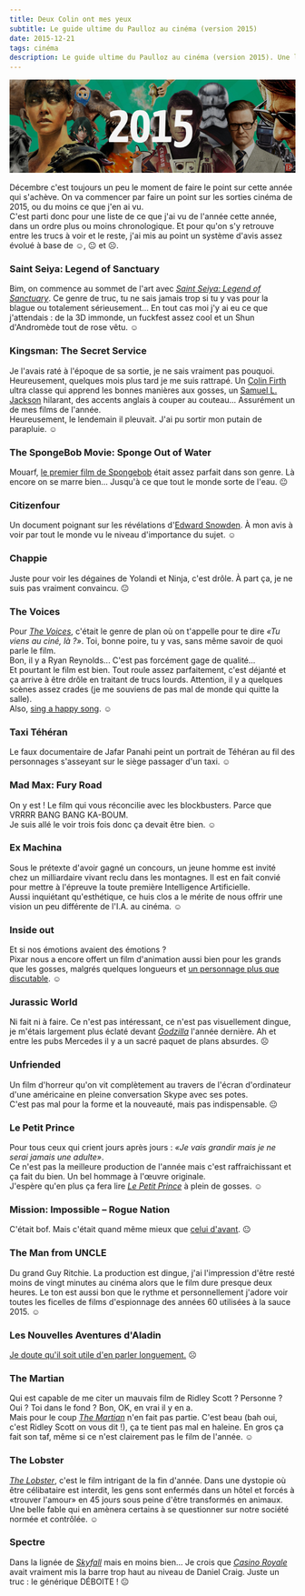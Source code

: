 ```yaml
---
title: Deux Colin ont mes yeux
subtitle: Le guide ultime du Paulloz au cinéma (version 2015)
date: 2015-12-21
tags: cinéma
description: Le guide ultime du Paulloz au cinéma (version 2015). Une liste de ce que j’ai vu de l’année cette année, dans un ordre plus ou moins chronologique.
---
```


![](/content/blog/2015/12/deux-colin-ont-mes-yeux/2015.jpg)

Décembre c'est toujours un peu le moment de faire le point sur cette année qui s'achève. On va commencer par faire un point sur les sorties cinéma de 2015, ou du moins ce que j'en ai vu.  
C'est parti donc pour une liste de ce que j'ai vu de l'année cette année, dans un ordre plus ou moins chronologique. Et pour qu'on s'y retrouve entre les trucs à voir et le reste, j'ai mis au point un système d'avis assez évolué à base de ☺, 😐 et ☹.  

<!--more-->

### Saint Seiya: Legend of Sanctuary
Bim, on commence au sommet de l'art avec *[Saint Seiya: Legend of Sanctuary](http://www.imdb.com/title/tt2231489/)*. Ce genre de truc, tu ne sais jamais trop si tu y vas pour la blague ou totalement sérieusement... En tout cas moi j'y ai eu ce que j'attendais&nbsp;: de la 3D immonde, un fuckfest assez cool et un Shun d'Andromède tout de rose vêtu. ☺

### Kingsman: The Secret Service
Je l'avais raté à l'époque de sa sortie, je ne sais vraiment pas pouquoi. Heureusement, quelques mois plus tard je me suis rattrapé. Un [Colin Firth](http://www.imdb.com/media/rm3477927424/tt2802144) ultra classe qui apprend les bonnes manières aux gosses, un [Samuel L. Jackson](http://www.imdb.com/media/rm3326932480/tt2802144) hilarant, des accents anglais à couper au couteau... Assurément un de mes films de l'année.  
Heureusement, le lendemain il pleuvait. J'ai pu sortir mon putain de parapluie. ☺

### The SpongeBob Movie: Sponge Out of Water
Mouarf, [le premier film de Spongebob](http://www.imdb.com/title/tt0345950/) était assez parfait dans son genre. Là encore on se marre bien... Jusqu'à ce que tout le monde sorte de l'eau. 😐

### Citizenfour
Un document poignant sur les révélations d'[Edward Snowden](https://twitter.com/Snowden). À mon avis à voir par tout le monde vu le niveau d'importance du sujet. ☺

### Chappie
Juste pour voir les dégaines de Yolandi et Ninja, c'est drôle. À part ça, je ne suis pas vraiment convaincu. 😐

### The Voices
Pour *[The Voices](http://www.imdb.com/title/tt1567437/)*, c'était le genre de plan où on t'appelle pour te dire *«Tu viens au ciné, là&nbsp;?»*. Toi, bonne poire, tu y vas, sans même savoir de quoi parle le film.  
Bon, il y a Ryan Reynolds... C'est pas forcément gage de qualité...  
Et pourtant le film est bien. Tout roule assez parfaitement, c'est déjanté et ça arrive à être drôle en traitant de trucs lourds. Attention, il y a quelques scènes assez crades (je me souviens de pas mal de monde qui quitte la salle).  
Also, [sing a happy song](https://www.youtube.com/watch?v=UZFXr9kyZCY). ☺

### Taxi Téhéran
Le faux documentaire de Jafar Panahi peint un portrait de Téhéran au fil des personnages s'asseyant sur le siège passager d'un taxi. ☺

### Mad Max: Fury Road
On y est&nbsp;! Le film qui vous réconcilie avec les blockbusters. Parce que VRRRR BANG BANG KA-BOUM.  
Je suis allé le voir trois fois donc ça devait être bien. ☺

### Ex Machina
Sous le prétexte d'avoir gagné un concours, un jeune homme est invité chez un milliardaire vivant reclu dans les montagnes. Il est en fait convié pour mettre à l'épreuve la toute première Intelligence Artificielle.  
Aussi inquiétant qu'esthétique, ce huis clos a le mérite de nous offrir une vision un peu différente de l'I.A. au cinéma. ☺

### Inside out
Et si nos émotions avaient des émotions&nbsp;?  
Pixar nous a encore offert un film d'animation aussi bien pour les grands que les gosses, malgrés quelques longueurs et [un personnage plus que discutable](http://www.pixar.com/features_films/Inside-Out#io_1/detail/4529/internal/4614). ☺

### Jurassic World
Ni fait ni à faire. Ce n'est pas intéressant, ce n'est pas visuellement dingue, je m'étais largement plus éclaté devant *[Godzilla](http://www.imdb.com/title/tt0831387/)* l'année dernière. Ah et entre les pubs Mercedes il y a un sacré paquet de plans absurdes. ☹

### Unfriended
Un film d'horreur qu'on vit complètement au travers de l'écran d'ordinateur d'une américaine en pleine conversation Skype avec ses potes.  
C'est pas mal pour la forme et la nouveauté, mais pas indispensable. 😐

### Le Petit Prince
Pour tous ceux qui crient jours après jours&nbsp;: *«Je vais grandir mais je ne serai jamais une adulte»*.  
Ce n'est pas la meilleure production de l'année mais c'est raffraichissant et ça fait du bien. Un bel hommage à l'œuvre originale.  
J'espère qu'en plus ça fera lire *[Le Petit Prince](http://www.amazon.fr/petit-prince-Antoine-Saint-Exup%C3%A9ry/dp/2070612759/ref=sr_1_1)* à plein de gosses. ☺

### Mission: Impossible – Rogue Nation
C'était bof. Mais c'était quand même mieux que [celui d'avant](http://www.imdb.com/title/tt1229238/). 😐

### The Man from UNCLE
Du grand Guy Ritchie. La production est dingue, j'ai l'impression d'être resté moins de vingt minutes au cinéma alors que le film dure presque deux heures. Le ton est aussi bon que le rythme et personnellement j'adore voir toutes les ficelles de films d'espionnage des années 60 utilisées à la sauce 2015. ☺

### Les Nouvelles Aventures d'Aladin
[Je doute qu'il soit utile d'en parler longuement.](/blog/2015/11/104-minutes-avec-la-lie-de-l-humanite.html) ☹

### The Martian
Qui est capable de me citer un mauvais film de Ridley Scott&nbsp;? Personne&nbsp;? Oui&nbsp;? Toi dans le fond&nbsp;? Bon, OK, en vrai il y en a.  
Mais pour le coup *[The Martian](http://www.imdb.com/title/tt3659388/)* n'en fait pas partie. C'est beau (bah oui, c'est Ridley Scott on vous dit&nbsp;!), ça te tient pas mal en haleine. En gros ça fait son taf, même si ce n'est clairement pas le film de l'année. ☺

### The Lobster
*[The Lobster](http://www.imdb.com/title/tt3464902/)*, c'est le film intrigant de la fin d'année. Dans une dystopie où être célibataire est interdit, les gens sont enfermés dans un hôtel et forcés à «trouver l'amour» en 45 jours sous peine d'être transformés en animaux.  
Une belle fable qui en amènera certains à se questionner sur notre société normée et contrôlée. ☺

### Spectre
Dans la lignée de *[Skyfall](http://www.imdb.com/title/tt1074638/)* mais en moins bien... Je crois que *[Casino Royale](http://www.imdb.com/title/tt0381061/)* avait vraiment mis la barre trop haut au niveau de Daniel Craig. Juste un truc&nbsp;: le générique DÉBOITE&nbsp;! 😐
